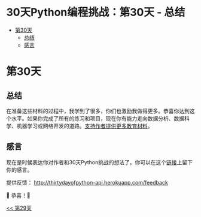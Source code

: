 # 30天Python编程挑战：第30天 - 总结

- [第30天](#第30天)
  - [总结](#总结)
  - [感言](#感言)

# 第30天

## 总结

在准备这些材料的过程中，我学到了很多，你们也激励我做得更多。恭喜你达到这个水平。如果你完成了所有的练习和项目，现在你有能力走向数据分析、数据科学、机器学习或网络开发的道路。[支持作者提供更多教育材料](https://www.paypal.com/paypalme/asabeneh)。

## 感言

现在是时候表达你对作者和30天Python挑战的想法了。你可以在这个[链接](https://www.asabeneh.com/testimonials)上留下你的感言。

提供反馈：
http://thirtydayofpython-api.herokuapp.com/feedback

🎉 恭喜！🎉

[<< 第29天](./29_Day_Building_API/29_building_API_cn.md) 